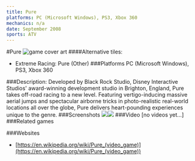 ```yaml
---
title: Pure
platforms: PC (Microsoft Windows), PS3, Xbox 360
mechanics: n/a
date: September 2008
sports: ATV
---
```

#Pure
![game cover art](//images.igdb.com/igdb/image/upload/t_cover_big/rbn9gkedlzawkvvkc8j3.jpg "Logo Title Text 1")
####Alternative tiles:
* Extreme Racing: Pure (Other)
###Platforms
PC (Microsoft Windows), PS3, Xbox 360

###Description:
Developed by Black Rock Studio, Disney Interactive Studios' award-winning development studio in Brighton, England, Pure takes off-road racing to a new level. Featuring vertigo-inducing massive aerial jumps and spectacular airborne tricks in photo-realistic real-world locations all over the globe, Pure delivers heart-pounding experiences unique to the genre.
###Screenshots
<a target="_blank" href="//images.igdb.com/igdb/image/upload/t_cover_big/eubw1oprdfobqlroethj.jpg"><img src="//images.igdb.com/igdb/image/upload/t_thumb/eubw1oprdfobqlroethj.jpg"/></a><a target="_blank" href="//images.igdb.com/igdb/image/upload/t_cover_big/dcjxojppm14ummz092bg.jpg"><img src="//images.igdb.com/igdb/image/upload/t_thumb/dcjxojppm14ummz092bg.jpg"/></a>
###Video
[no videos yet...]
###Related games

###Websites
* [https://en.wikipedia.org/wiki/Pure_(video_game)](https://en.wikipedia.org/wiki/Pure_(video_game))
